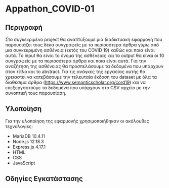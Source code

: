 # Appathon_COVID-01

## Περιγραφή
Στο συγκεκριμένο project θα αναπτύξουμε μια διαδικτυακή εφαρμογή που παρουσιάζει τους δέκα συγγραφείς με τα περισσότερα άρθρα γύρω από μια συγκεκριμένη ασθένεια (εκτός του COVID 19) καθώς και ποια είναι αυτά. To input θα είναι το όνομα της ασθένειας και το output θα είναι οι 10 συγγραφείς με τα περισσότερα άρθρα και ποια είναι αυτά. Για την αναζήτηση της ασθένειας θα προσπελάσουμε τα δεδομένα που υπάρχουν στον τίτλο και το abstract. Για τις ανάγκες της εργασίας αυτής θα χρειαστεί να κατεβάσουμε την τελευταία έκδοση του dataset με όλα τα διαθέσιμα άρθρα (https://www.semanticscholar.org/cord19) και να επεξεργαστούμε τα δεδομένα που υπάρχουν στο CSV αρχείο με την συνοπτική τους παρουσίαση.

## Υλοποίηση
Για την υλοποίηση της εφαρμογής χρησιμοποιήθηκαν οι ακόλουθες τεχνολογίες:
* MariaDB 10.4.11
* Node.js 12.18.3
* Express.js 4.17.1
* HTML
* CSS
* JavaScript


## Οδηγίες Εγκατάστασης


